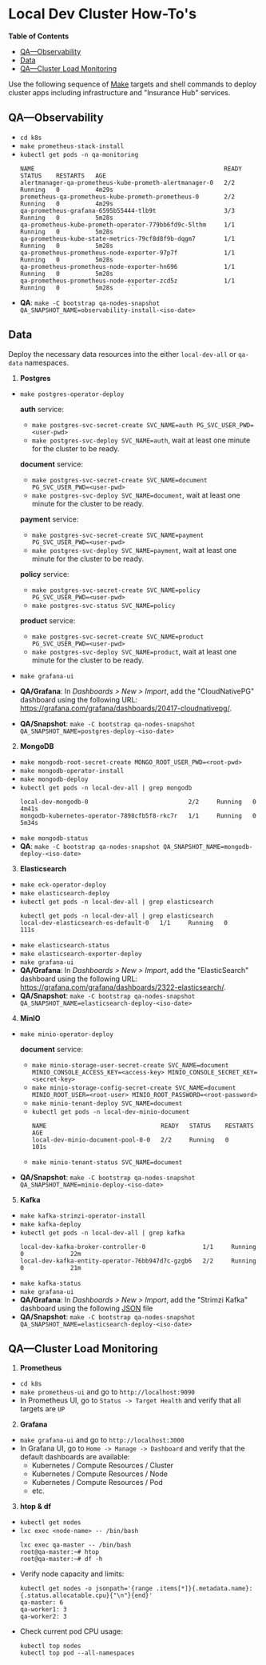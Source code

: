 # Local Dev Cluster How-To's

<!-- START doctoc generated TOC please keep comment here to allow auto update -->
<!-- DON'T EDIT THIS SECTION, INSTEAD RE-RUN doctoc TO UPDATE -->
**Table of Contents**

- [QA—Observability](#qaobservability)
- [Data](#data)
- [QA—Cluster Load Monitoring](#qacluster-load-monitoring)

<!-- END doctoc generated TOC please keep comment here to allow auto update -->

Use the following sequence of [Make](https://www.gnu.org/software/make/) targets and shell commands
to deploy cluster apps including infrastructure and "Insurance Hub" services.

## QA—Observability

- `cd k8s`
- `make prometheus-stack-install`
- `kubectl get pods -n qa-monitoring`
    ```shell
    NAME                                                     READY   STATUS    RESTARTS   AGE
    alertmanager-qa-prometheus-kube-prometh-alertmanager-0   2/2     Running   0          4m29s
    prometheus-qa-prometheus-kube-prometh-prometheus-0       2/2     Running   0          4m29s
    qa-prometheus-grafana-6595b55444-tlb9t                   3/3     Running   0          5m28s
    qa-prometheus-kube-prometh-operator-779bb6fd9c-5lthm     1/1     Running   0          5m28s
    qa-prometheus-kube-state-metrics-79cf8d8f9b-dqgm7        1/1     Running   0          5m28s
    qa-prometheus-prometheus-node-exporter-97p7f             1/1     Running   0          5m28s
    qa-prometheus-prometheus-node-exporter-hn696             1/1     Running   0          5m28s
    qa-prometheus-prometheus-node-exporter-zcd5z             1/1     Running   0          5m28s    ```
- **QA**: `make -C bootstrap qa-nodes-snapshot QA_SNAPSHOT_NAME=observability-install-<iso-date>`

## Data

Deploy the necessary data resources into the either `local-dev-all` or `qa-data` namespaces.

1. **Postgres**
- `make postgres-operator-deploy`

  **auth** service: 
  - `make postgres-svc-secret-create SVC_NAME=auth PG_SVC_USER_PWD=<user-pwd>`
  - `make postgres-svc-deploy SVC_NAME=auth`, wait at least one minute for the cluster to be ready.
  
  **document** service: 
  - `make postgres-svc-secret-create SVC_NAME=document PG_SVC_USER_PWD=<user-pwd>`
  - `make postgres-svc-deploy SVC_NAME=document`, wait at least one minute for the cluster to be ready.
  
  **payment** service: 
  - `make postgres-svc-secret-create SVC_NAME=payment PG_SVC_USER_PWD=<user-pwd>`
  - `make postgres-svc-deploy SVC_NAME=payment`, wait at least one minute for the cluster to be ready.
  
  **policy** service: 
  - `make postgres-svc-secret-create SVC_NAME=policy PG_SVC_USER_PWD=<user-pwd>`
  - `make postgres-svc-status SVC_NAME=policy`

  **product** service: 
  - `make postgres-svc-secret-create SVC_NAME=product PG_SVC_USER_PWD=<user-pwd>`
  - `make postgres-svc-deploy SVC_NAME=product`, wait at least one minute for the cluster to be ready.

- `make grafana-ui`
- **QA/Grafana**: In _Dashboards > New > Import_, add the "CloudNativePG" dashboard using the following
  URL: https://grafana.com/grafana/dashboards/20417-cloudnativepg/.

- **QA/Snapshot**: `make -C bootstrap qa-nodes-snapshot QA_SNAPSHOT_NAME=postgres-deploy-<iso-date>`

2. **MongoDB** 
- `make mongodb-root-secret-create MONGO_ROOT_USER_PWD=<root-pwd>`
- `make mongodb-operator-install`
- `make mongodb-deploy`
- `kubectl get pods -n local-dev-all | grep mongodb`
    ```shell
    local-dev-mongodb-0                            2/2     Running   0          4m41s
    mongodb-kubernetes-operator-7898cfb5f8-rkc7r   1/1     Running   0          5m34s
    ```
- `make mongodb-status`  
- **QA**: `make -C bootstrap qa-nodes-snapshot QA_SNAPSHOT_NAME=mongodb-deploy-<iso-date>`

3. **Elasticsearch**
- `make eck-operator-deploy`
- `make elasticsearch-deploy`
- `kubectl get pods -n local-dev-all | grep elasticsearch`
    ```shell
    kubectl get pods -n local-dev-all | grep elasticsearch
    local-dev-elasticsearch-es-default-0   1/1     Running   0          111s    
    ```
- `make elasticsearch-status`
- `make elasticsearch-exporter-deploy`
- `make grafana-ui`
- **QA/Grafana**: In _Dashboards > New > Import_, add the "ElasticSearch" dashboard using the following
  URL: https://grafana.com/grafana/dashboards/2322-elasticsearch/.
- **QA/Snapshot**: `make -C bootstrap qa-nodes-snapshot QA_SNAPSHOT_NAME=elasticsearch-deploy-<iso-date>`

4. **MinIO**
- `make minio-operator-deploy`

  **document** service:
  - `make minio-storage-user-secret-create SVC_NAME=document MINIO_CONSOLE_ACCESS_KEY=<access-key> MINIO_CONSOLE_SECRET_KEY=<secret-key>`
  - `make minio-storage-config-secret-create SVC_NAME=document MINIO_ROOT_USER=<root-user> MINIO_ROOT_PASSWORD=<root-password>`
  - `make minio-tenant-deploy SVC_NAME=document`
  - `kubectl get pods -n local-dev-minio-document`
    ```shell
    NAME                                READY   STATUS    RESTARTS   AGE
    local-dev-minio-document-pool-0-0   2/2     Running   0          101s
    ```
  - `make minio-tenant-status SVC_NAME=document`

- **QA/Snapshot**: `make -C bootstrap qa-nodes-snapshot QA_SNAPSHOT_NAME=minio-deploy-<iso-date>`

5. **Kafka**

- `make kafka-strimzi-operator-install`
- `make kafka-deploy`
- `kubectl get pods -n local-dev-all | grep kafka`
    ```shell
    local-dev-kafka-broker-controller-0                1/1     Running   0             22m
    local-dev-kafka-entity-operator-76bb947d7c-gzgb6   2/2     Running   0             21m    
    ```
- `make kafka-status`
- `make grafana-ui`
- **QA/Grafana**: In _Dashboards > New > Import_, add the "Strimzi Kafka" dashboard using the
  following [JSON](https://github.com/strimzi/strimzi-kafka-operator/blob/0.48.0/examples/metrics/grafana-dashboards/strimzi-kafka.json) file
- **QA/Snapshot**: `make -C bootstrap qa-nodes-snapshot QA_SNAPSHOT_NAME=elasticsearch-deploy-<iso-date>`

## QA—Cluster Load Monitoring

1. **Prometheus**

- `cd k8s`
- `make prometheus-ui` and go to `http://localhost:9090`
- In Prometheus UI, go to `Status -> Target Health` and verify that all targets are `UP`

2. **Grafana**

- `make grafana-ui` and go to `http://localhost:3000`
- In Grafana UI, go to `Home -> Manage -> Dashboard` and verify that the default dashboards are
  available:
    - Kubernetes / Compute Resources / Cluster
    - Kubernetes / Compute Resources / Node
    - Kubernetes / Compute Resources / Pod
    - etc.

3. **htop & df**

- `kubectl get nodes`
- `lxc exec <node-name> -- /bin/bash`
    ```shell
    lxc exec qa-master -- /bin/bash
    root@qa-master:~# htop
    root@qa-master:~# df -h
    ```
- Verify node capacity and limits:
    ```shell
    kubectl get nodes -o jsonpath='{range .items[*]}{.metadata.name}: {.status.allocatable.cpu}{"\n"}{end}'
    qa-master: 6
    qa-worker1: 3
    qa-worker2: 3
    ```
- Check current pod CPU usage:
    ```shell
    kubectl top nodes
    kubectl top pod --all-namespaces  
    ```
